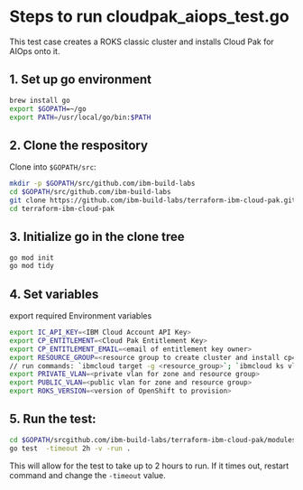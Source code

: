 # Steps to run cloudpak_aiops_test.go

This test case creates a ROKS classic cluster and installs Cloud Pak for AIOps onto it.

## 1. Set up go environment

```bash
brew install go
export $GOPATH=~/go
export PATH=/usr/local/go/bin:$PATH
```

## 2. Clone the respository

Clone into `$GOPATH/src`:

```bash
mkdir -p $GOPATH/src/github.com/ibm-build-labs
cd $GOPATH/src/github.com/ibm-build-labs
git clone https://github.com/ibm-build-labs/terraform-ibm-cloud-pak.git
cd terraform-ibm-cloud-pak
```

## 3. Initialize go in the clone tree

```bash
go mod init
go mod tidy
```

## 4. Set variables

export required Environment variables

```bash
export IC_API_KEY=<IBM Cloud Account API Key>
export CP_ENTITLEMENT=<Cloud Pak Entitlement Key>
export CP_ENTITLEMENT_EMAIL=<email of entitlement key owner>
export RESOURCE_GROUP=<resource group to create cluster and install cp4aiops>
// run commands: `ibmcloud target -g <resource_group>`; `ibmcloud ks vlan ls --zone tor01` to get the vlans
export PRIVATE_VLAN=<private vlan for zone and resource group>
export PUBLIC_VLAN=<public vlan for zone and resource group>
export ROKS_VERSION=<version of OpenShift to provision>
```

## 5. Run the test:

```bash
cd $GOPATH/srcgithub.com/ibm-build-labs/terraform-ibm-cloud-pak/modules/cp4aiops/test
go test  -timeout 2h -v -run .
```

This will allow for the test to take up to 2 hours to run.  If it times out, restart command and change the `-timeout` value.